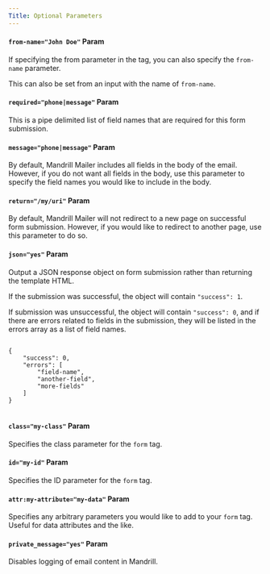 ```yaml
---
Title: Optional Parameters
---
```


#### `from-name="John Doe"` <span class="content-blocks__heading-note">Param</span>

If specifying the from parameter in the tag, you can also specify the `from-name` parameter.

This can also be set from an input with the name of `from-name`.

#### `required="phone|message"` <span class="content-blocks__heading-note">Param</span>

This is a pipe delimited list of field names that are required for this form submission.

#### `message="phone|message"` <span class="content-blocks__heading-note">Param</span>

By default, Mandrill Mailer includes all fields in the body of the email. However, if you do not want all fields in the body, use this parameter to specify the field names you would like to include in the body.

#### `return="/my/uri"` <span class="content-blocks__heading-note">Param</span>

By default, Mandrill Mailer will not redirect to a new page on successful form submission. However, if you would like to redirect to another page, use this parameter to do so.

#### `json="yes"` <span class="content-blocks__heading-note">Param</span>

Output a JSON response object on form submission rather than returning the template HTML.

If the submission was successful, the object will contain `"success": 1`.

If submission was unsuccessful, the object will contain `"success": 0`, and if there are errors related to fields in the submission, they will be listed in the errors array as a list of field names.

<div class="content-blocks__pre-wrapper content-blocks__pre-wrapper--example">
<pre class="content-blocks__pre content-blocks__pre--example">
<code class="language-javascript content-blocks__code content-blocks__code--example">
{
	"success": 0,
	"errors": [
		"field-name",
		"another-field",
		"more-fields"
	]
}
</code>
</pre>
</div>

#### `class="my-class"` <span class="content-blocks__heading-note">Param</span>

Specifies the class parameter for the `form` tag.

#### `id="my-id"` <span class="content-blocks__heading-note">Param</span>

Specifies the ID parameter for the `form` tag.

#### `attr:my-attribute="my-data"` <span class="content-blocks__heading-note">Param</span>

Specifies any arbitrary parameters you would like to add to your `form` tag. Useful for data attributes and the like.

#### `private_message="yes"` <span class="content-blocks__heading-note">Param</span>

Disables logging of email content in Mandrill.
